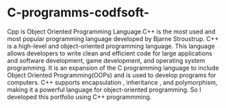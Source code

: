 # C-programms-codfsoft-
Cpp is Object Oriented Programming Language.C++ is the most used and most popular programming language developed by Bjarne Stroustrup. C++ is a high-level and object-oriented programming language. This language allows developers to write clean and efficient code for large applications and software development, game development, and operating system programming. It is an expansion of the C programming language to include Object Oriented Programming(OOPs) and is used to develop programs for computers. 
C++ supports encapsulation , inheritance , and polymorphism, making it a powerful language for object-oriented programming.
So I developed this portfolio using C++ programmming.
